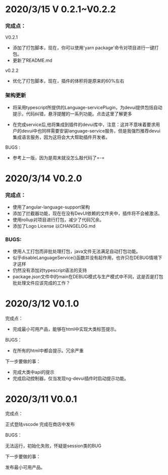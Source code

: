 <!--
 * @Author: your name
 * @Date: 2020-03-14 17:21:08
 * @LastEditTime: 2020-03-15 19:11:34
 * @LastEditors: Please set LastEditors
 * @Description: In User Settings Edit
 * @FilePath: \DevUI-Language-Support\CHANGELOG.md
 -->
# 2020/3/15 V 0.2.1~V0.2.2

### 完成点：
V0.2.1
- 添加了打包脚本，现在，你可以使用'yarn package'命令对项目进行一键打包。
- 更新了README.md

v0.2.2
- 优化了打包脚本，现在，插件的体积将是原来的60%左右

### 架构更新

- 将采用typescript所提供的Language-servicePlugin，为devui提供包括自动提示，代码纠错，悬浮提醒的一系列功能。点击<a herf="https://github.com/sspku-yqLiu/devui-language-service">这里</a>了解更多

- 在完成service后,他将集成到插件的devui库中，注意：这并不意味着要求用户的devui中也同样需要安装language-service服务，但是我强烈推荐devui集成语言服务，因为这将会大大帮助插件开发者。

BUGS :
- 参考上一版，因为是周末就没怎么敲代码了=-=

# 2020/3/14 V0.2.0

### 完成点：
- 使用了angular-language-support架构
- 添加了拦截器功能，现在在没有DevUI依赖的文件夹中，插件将不会被激活。
- 使用rollup对项目进行打包，减少了代码冗余。
- 添加了Logo License 以CHANGELOG.md

### BUGS:
- 使用人工打包而非批处理打包，java文件无法满足自动打包功能。
- 似乎disableLanguageService()函数并没有起作用，也许只在DEBUG情境下才这样
- 仍然没有添加对typescript语法的支持
- package.json文件中的main在DEBUG模式与生产模式中不同，这是否是打包批处理文件应该完成的工作？

# 2020/3/12 V0.1.0

完成点：

- 完成最小可用产品，能够在html中实现大类标签提示。

BUGS：

- 在所有的html中都会提示。冗余严重

下一步要做的事：

- 完成大类中api的提示
- 完成启动控制器，仅当发现ng-devui插件时启动提示功能。

# 2020/3/11 V0.0.1

完成点：

正式登陆vscode 完成在商店中发布

BUGS：

无法运行，初始化失败，怀疑是session类的BUG

下一步要做的事：

发布最小可用产品。